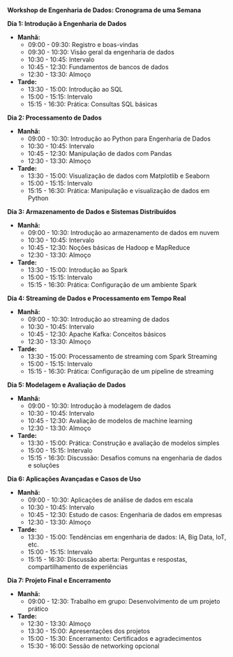 **Workshop de Engenharia de Dados: Cronograma de uma Semana**

**Dia 1: Introdução à Engenharia de Dados**
- **Manhã:**
  - 09:00 - 09:30: Registro e boas-vindas
  - 09:30 - 10:30: Visão geral da engenharia de dados
  - 10:30 - 10:45: Intervalo
  - 10:45 - 12:30: Fundamentos de bancos de dados
  - 12:30 - 13:30: Almoço
- **Tarde:**
  - 13:30 - 15:00: Introdução ao SQL
  - 15:00 - 15:15: Intervalo
  - 15:15 - 16:30: Prática: Consultas SQL básicas

**Dia 2: Processamento de Dados**
- **Manhã:**
  - 09:00 - 10:30: Introdução ao Python para Engenharia de Dados
  - 10:30 - 10:45: Intervalo
  - 10:45 - 12:30: Manipulação de dados com Pandas
  - 12:30 - 13:30: Almoço
- **Tarde:**
  - 13:30 - 15:00: Visualização de dados com Matplotlib e Seaborn
  - 15:00 - 15:15: Intervalo
  - 15:15 - 16:30: Prática: Manipulação e visualização de dados em Python

**Dia 3: Armazenamento de Dados e Sistemas Distribuídos**
- **Manhã:**
  - 09:00 - 10:30: Introdução ao armazenamento de dados em nuvem
  - 10:30 - 10:45: Intervalo
  - 10:45 - 12:30: Noções básicas de Hadoop e MapReduce
  - 12:30 - 13:30: Almoço
- **Tarde:**
  - 13:30 - 15:00: Introdução ao Spark
  - 15:00 - 15:15: Intervalo
  - 15:15 - 16:30: Prática: Configuração de um ambiente Spark

**Dia 4: Streaming de Dados e Processamento em Tempo Real**
- **Manhã:**
  - 09:00 - 10:30: Introdução ao streaming de dados
  - 10:30 - 10:45: Intervalo
  - 10:45 - 12:30: Apache Kafka: Conceitos básicos
  - 12:30 - 13:30: Almoço
- **Tarde:**
  - 13:30 - 15:00: Processamento de streaming com Spark Streaming
  - 15:00 - 15:15: Intervalo
  - 15:15 - 16:30: Prática: Configuração de um pipeline de streaming

**Dia 5: Modelagem e Avaliação de Dados**
- **Manhã:**
  - 09:00 - 10:30: Introdução à modelagem de dados
  - 10:30 - 10:45: Intervalo
  - 10:45 - 12:30: Avaliação de modelos de machine learning
  - 12:30 - 13:30: Almoço
- **Tarde:**
  - 13:30 - 15:00: Prática: Construção e avaliação de modelos simples
  - 15:00 - 15:15: Intervalo
  - 15:15 - 16:30: Discussão: Desafios comuns na engenharia de dados e soluções

**Dia 6: Aplicações Avançadas e Casos de Uso**
- **Manhã:**
  - 09:00 - 10:30: Aplicações de análise de dados em escala
  - 10:30 - 10:45: Intervalo
  - 10:45 - 12:30: Estudo de casos: Engenharia de dados em empresas
  - 12:30 - 13:30: Almoço
- **Tarde:**
  - 13:30 - 15:00: Tendências em engenharia de dados: IA, Big Data, IoT, etc.
  - 15:00 - 15:15: Intervalo
  - 15:15 - 16:30: Discussão aberta: Perguntas e respostas, compartilhamento de experiências

**Dia 7: Projeto Final e Encerramento**
- **Manhã:**
  - 09:00 - 12:30: Trabalho em grupo: Desenvolvimento de um projeto prático
- **Tarde:**
  - 12:30 - 13:30: Almoço
  - 13:30 - 15:00: Apresentações dos projetos
  - 15:00 - 15:30: Encerramento: Certificados e agradecimentos
  - 15:30 - 16:00: Sessão de networking opcional